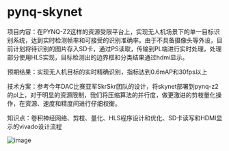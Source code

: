 # pynq-skynet
项目内容：在PYNQ-Z2这样的资源受限平台上，实现无人机场景下的单一目标识别系统，达到实时检测帧率和可接受的识别准确率。由于不具备摄像头等外设，目前计划将待识别的图片存入SD卡，通过PS读取，传输到PL端进行实时处理，处理部分使用HLS实现，目标检测出的边界框和分类结果通过hdmi显示。

预期结果：实现无人机目标的实时精确识别，指标达到0.6mAP和30fps以上

技术方案：参考今年DAC比赛亚军SkrSkr团队的设计，将skynet部署到pynq-z2的pl上，对于明显的资源限制，我们将压缩算法的并行度，做更激进的剪枝量化操作，在资源、速度和精度间进行仔细权衡。

知识点：卷积神经网络、剪枝、量化、HLS程序设计和优化、SD卡读写和HDMI显示的vivado设计流程

![image](https://github.com/silverfly1992/pynq-skynet/blob/master/images/2020Xilinx项目框图.JPG)

